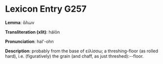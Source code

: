 # Lexicon Entry G257

**Lemma**: ἅλων

**Transliteration (xlit)**: hálōn

**Pronunciation**: hal'-ohn

**Description**:
probably from the base of εἱλίσσω; a threshing-floor (as rolled hard), i.e. (figuratively) the grain (and chaff, as just threshed):--floor.
